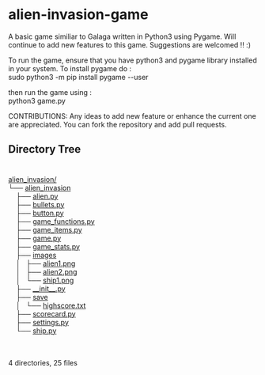 # alien-invasion-game
A basic game similiar to Galaga written in Python3 using Pygame.
Will continue to add new features to this game. Suggestions are welcomed !! :)

To run the game, ensure that you have python3 and pygame library installed in 
your system.
To install pygame do :                                    
sudo python3 -m pip install pygame --user

then run the game using :                                             
python3 game.py

CONTRIBUTIONS:
Any ideas to add new feature or enhance the current one are appreciated.
You can fork the repository and add pull requests.

## Directory Tree

<!DOCTYPE html>
<html>
<body>
	<h1></h1><p>
	<a href="alien_invasion/">alien_invasion/</a><br>
	└── <a href="alien_invasion//alien_invasion/">alien_invasion</a><br>
	&nbsp;&nbsp;&nbsp; ├── <a href="alien_invasion//alien_invasion/alien.py">alien.py</a><br>
	&nbsp;&nbsp;&nbsp; ├── <a href="alien_invasion//alien_invasion/bullets.py">bullets.py</a><br>
	&nbsp;&nbsp;&nbsp; ├── <a href="alien_invasion//alien_invasion/button.py">button.py</a><br>
	&nbsp;&nbsp;&nbsp; ├── <a href="alien_invasion//alien_invasion/game_functions.py">game_functions.py</a><br>
	&nbsp;&nbsp;&nbsp; ├── <a href="alien_invasion//alien_invasion/game_items.py">game_items.py</a><br>
	&nbsp;&nbsp;&nbsp; ├── <a href="alien_invasion//alien_invasion/game.py">game.py</a><br>
	&nbsp;&nbsp;&nbsp; ├── <a href="alien_invasion//alien_invasion/game_stats.py">game_stats.py</a><br>
	&nbsp;&nbsp;&nbsp; ├── <a href="alien_invasion//alien_invasion/images/">images</a><br>
	&nbsp;&nbsp;&nbsp; │   ├── <a href="alien_invasion//alien_invasion/images/alien1.png">alien1.png</a><br>
	&nbsp;&nbsp;&nbsp; │   ├── <a href="alien_invasion//alien_invasion/images/alien2.png">alien2.png</a><br>
	&nbsp;&nbsp;&nbsp; │   └── <a href="alien_invasion//alien_invasion/images/ship1.png">ship1.png</a><br>
	&nbsp;&nbsp;&nbsp; ├── <a href="alien_invasion//alien_invasion/__init__.py">__init__.py</a><br>
	&nbsp;&nbsp;&nbsp; ├── <a href="alien_invasion//alien_invasion/save/">save</a><br>
	&nbsp;&nbsp;&nbsp; │   └── <a href="alien_invasion//alien_invasion/save/highscore.txt">highscore.txt</a><br>
	&nbsp;&nbsp;&nbsp; ├── <a href="alien_invasion//alien_invasion/scorecard.py">scorecard.py</a><br>
	&nbsp;&nbsp;&nbsp; ├── <a href="alien_invasion//alien_invasion/settings.py">settings.py</a><br>
	&nbsp;&nbsp;&nbsp; └── <a href="alien_invasion//alien_invasion/ship.py">ship.py</a><br>
	<br><br>
	</p>
	<p>

4 directories, 25 files
</body>
</html>
